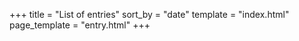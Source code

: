 +++
title = "List of entries"
sort_by = "date"
template = "index.html"
page_template = "entry.html"
+++
